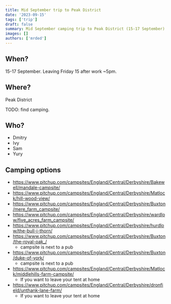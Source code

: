 ```yaml
---
title: Mid September trip to Peak District
date: '2023-09-15'
tags: ['trip']
draft: false 
summary: Mid September camping trip to Peak District (15-17 September)
images: []
authors: ['mrded']
---
```

## When? 

15-17 September. Leaving Friday 15 after work ~5pm.

## Where?

Peak District

TODO: find camping.

## Who?

- Dmitry
- Ivy
- Sam
- Yury 

## Camping options
- https://www.pitchup.com/campsites/England/Central/Derbyshire/Bakewell/mandale-campsite/
- https://www.pitchup.com/campsites/England/Central/Derbyshire/Matlock/hill-wood-view/
- https://www.pitchup.com/campsites/England/Central/Derbyshire/Buxton/mere_farm_campsite/
- https://www.pitchup.com/campsites/England/Central/Derbyshire/wardlow/five_acres_farm_campsite/
- https://www.pitchup.com/campsites/England/Central/Derbyshire/hurdlow/the-bull-i-thorn/
- https://www.pitchup.com/campsites/England/Central/Derbyshire/Buxton/the-royal-oak_/
    - campsite is next to a pub
- https://www.pitchup.com/campsites/England/Central/Derbyshire/Buxton/duke-of-york/
    - campsite is next to a pub
- https://www.pitchup.com/campsites/England/Central/Derbyshire/Matlock/middlehills-farm-campsite/
    - If you want to leave your tent at home
- https://www.pitchup.com/campsites/England/Central/Derbyshire/dronfield/unthank-lane-farm/
    - If you want to leave your tent at home
